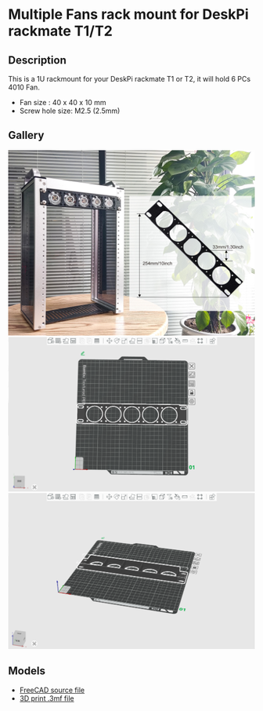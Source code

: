 # Multiple Fans rack mount for DeskPi rackmate T1/T2 

## Description

This is a 1U rackmount for your DeskPi rackmate T1 or T2, it will hold 6 PCs 4010 Fan. 
* Fan size :  40 x 40 x 10 mm
* Screw hole size:  M2.5 (2.5mm) 

## Gallery 
![01](./imgs/Fan_shelf_05.jpg)
![02](./imgs/Fan_shelf_01.png)
![03](./imgs/Fan_shelf_02.png)

## Models

* [FreeCAD source file](./models/DeskPi_Rackmate_Fan_blade.FCStd)
* [3D print .3mf file ](./models/DeskPi_Rackmate_Fan_blade.3mf)
